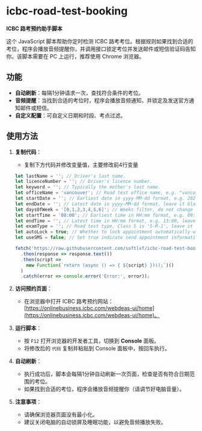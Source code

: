 # icbc-road-test-booking

**ICBC 路考预约助手脚本**

这个 JavaScript 脚本帮助你定时检测 ICBC 路考考位。根据规则如果找到合适的考位，程序会播放音频提醒你，并调用接口锁定考位并发送邮件或短信验证码告知你。该脚本需要在 PC 上运行，推荐使用 Chrome 浏览器。

## 功能

- **自动刷新**：每隔1分钟请求一次，查找符合条件的考位。
- **音频提醒**：当找到合适的考位时，程序会播放音频通知，并锁定及发送官方通知邮件或短信。
- **自定义配置**：可自定义日期和时段、考点过滤。

## 使用方法

1. **复制代码**：
   - 复制下方代码并修改变量值，主要修改前4行变量
   ```javascript
   let lastName = ''; // Driver's last name.
   let licenceNumber = ''; // Driver's licence number.
   let keyword = ''; // Typically the mother's last name.
   let officeName = 'vancouver'; // Road test office name, e.g. "vancouver", "Richmond claim centre". Leave it blank to get all offices for you to choose one.
   let startDate = ''; // Earliest date in yyyy-MM-dd format, e.g. 2024-12-05, leave it blank to indicate today.
   let endDate = ''; // Latest date in yyyy-MM-dd format, leave it blank to indicate one month later.
   let daysOfWeek = '[0,1,2,3,4,5,6]'; // Weeks filter, do not change if you don't need.
   let startTime = '08:00'; // Earliest time in HH:mm format, e.g. 09:15.
   let endTime = ''; // Latest time in HH:mm format, e.g. 13:00, leave it blank to indicate all time.
   let examType = ''; // Road test type, Class 5 is '5-R-1', leave it blank to auto-fetch.
   let autoLock = true; // Whether to lock appointment automatically when a matching test slot is found.
   let useSMS = false; // Set true indicate send appointment information by SMS or else email after locking.

   fetch('https://raw.githubusercontent.com/softlxf/icbc-road-test-booking/main/main.js')
     .then(response => response.text())
     .then(script => 
       new Function(`return (async () => { ${script} })();`)()
     )
     .catch(error => console.error('Error:', error));
   ```

2. **访问预约页面**：
   - 在浏览器中打开 ICBC 路考预约网站：[https://onlinebusiness.icbc.com/webdeas-ui/home](https://onlinebusiness.icbc.com/webdeas-ui/home)。

3. **运行脚本**：
   - 按 `F12` 打开浏览器的开发者工具，切换到 **Console** 面板。
   - 将修改后的 `代码` 复制并粘贴到 Console 面板中，按回车执行。

4. **自动刷新**：
   - 执行成功后，脚本会每隔1分钟自动刷新一次页面，检查是否有符合日期范围的考位。
   - 如果找到合适的考位，程序会播放音频提醒你（请调节好电脑音量）。

5. **注意事项**：
   - 请确保浏览器页面没有最小化。
   - 建议关闭电脑的自动锁屏及睡眠功能，以避免音频播放失败。
